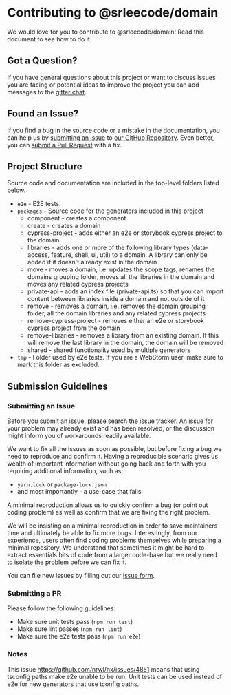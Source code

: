 # Contributing to @srleecode/domain

We would love for you to contribute to @srleecode/domain! Read this document to see how to do it.

## Got a Question?

If you have general questions about this project or want to discuss issues you are facing or potential ideas to improve the project you can add messages to the [gitter chat](https://gitter.im/srleecode/domain). 

## Found an Issue?

If you find a bug in the source code or a mistake in the documentation, you can help us by [submitting an issue](https://github.com/srleecode/domain/blob/master/CONTRIBUTING.md#submit-issue) to [our GitHub Repository](https://github.com/srleecode/domain). Even better, you can [submit a Pull Request](https://github.com/srleecode/domain/blob/master/CONTRIBUTING.md#submit-pr) with a fix.

## Project Structure

Source code and documentation are included in the top-level folders listed below.

- `e2e` - E2E tests.
- `packages` - Source code for the generators included in this project
  - component - creates a component
  - create - creates a domain
  - cypress-project - adds either an e2e or storybook cypress project to the domain
  - libraries - adds one or more of the following library types (data-access, feature, shell, ui, util) to a domain. A library can only be added if it doesn't already exist in the domain
  - move - moves a domain, i.e. updates the scope tags, renames the domains grouping folder, moves all the libraries in the domain and moves any related cypress projects
  - private-api - adds an index file (private-api.ts) so that you can import content between libraries inside a domain and not outside of it
  - remove - removes a domain, i.e. removes the domain grouping folder, all the domain libraries and any related cypress projects
  - remove-cypress-project - removes either an e2e or storybook cypress project from the domain
  - remove-libraries - removes a library from an existing domain. If this will remove the last library in the domain, the domain will be removed
  - shared - shared functionality used by multiple generators 
- `tmp` - Folder used by e2e tests. If you are a WebStorm user, make sure to mark this folder as excluded.

## Submission Guidelines

### <a name="submit-issue"></a> Submitting an Issue

Before you submit an issue, please search the issue tracker. An issue for your problem may already exist and has been resolved, or the discussion might inform you of workarounds readily available.

We want to fix all the issues as soon as possible, but before fixing a bug we need to reproduce and confirm it. Having a reproducible scenario gives us wealth of important information without going back and forth with you requiring additional information, such as:

- `yarn.lock` or `package-lock.json`
- and most importantly - a use-case that fails

A minimal reproduction allows us to quickly confirm a bug (or point out coding problem) as well as confirm that we are fixing the right problem.

We will be insisting on a minimal reproduction in order to save maintainers time and ultimately be able to fix more bugs. Interestingly, from our experience, users often find coding problems themselves while preparing a minimal repository. We understand that sometimes it might be hard to extract essentials bits of code from a larger code-base but we really need to isolate the problem before we can fix it.

You can file new issues by filling out our [issue form](https://github.com/nrwl/nx/issues/new).

### <a name="submit-pr"></a> Submitting a PR

Please follow the following guidelines:

- Make sure unit tests pass (`npm run test`)
- Make sure lint passes (`npm run lint`)
- Make sure the e2e tests pass (`npm run e2e`)

### Notes

This issue https://github.com/nrwl/nx/issues/4851 means that using tsconfig paths make e2e unable to be run. 
Unit tests can be used instead of e2e for new generators that use tconfig paths.
